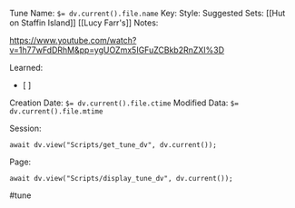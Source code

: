 Tune Name: `$= dv.current().file.name`
Key:
Style: 
Suggested Sets: [[Hut on Staffin Island]] [[Lucy Farr's]]
Notes:

https://www.youtube.com/watch?v=1h77wFdDRhM&pp=ygUOZmx5IGFuZCBkb2RnZXI%3D

Learned: 
- [ ]  

Creation Date: `$= dv.current().file.ctime`
Modified Data: `$= dv.current().file.mtime`

Session: 
```dataviewjs
await dv.view("Scripts/get_tune_dv", dv.current());
```

Page:
```dataviewjs
await dv.view("Scripts/display_tune_dv", dv.current());
```


#tune
